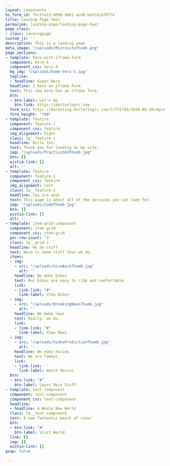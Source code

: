 ```yaml
---
layout: components
hs_form_id: 75c57a13-9090-4db1-acd0-be51d1a76f7e
title: Landing Page Test
permalink: landing-page/landing-page-test
page_class:
- class: landingpage
custom_js: ''
description: This is a landing page.
meta_image: "/uploads/MicrositeThumb.png"
page_sections:
- template: hero-with-iframe-form
  component: hero-4
  component_css: hero-4
  bg_img: "/uploads/home-hero-1.jpg"
  tagline:
  - headline: Super Hero
  headline: I have an iframe form
  text: This new hero has an iframe form.
  btn:
  - btn-label: Let's Go
    btn-link: https://doctorlogic.com
  form_src: https://marketing.doctorlogic.com/l/772793/2019-09-30/dqcn
  form_height: "700"
- template: feature
  component: feature-1
  component_css: feature
  img_alignment: Right
  class: lp__feature-1
  headline: Hello You.
  text: Thank you for landing on my site.
  img: "/uploads/PracticeSEOThumb.jpg"
  btn: []
  wistia-link: []
  alt: ''
- template: feature
  component: feature-1
  component_css: feature
  img_alignment: Left
  class: lp__feature-2
  headline: You are neat
  text: This page is about all of the services you can look for.
  img: "/uploads/CodeThumb.jpg"
  btn: []
  wistia-link: []
  alt: ''
- template: item-grid-component
  component: item-grid
  component_css: item-grid
  per-row-count: '3'
  class: lp__grid-1
  headline: We do stuff
  text: Here is some stuff that we do.
  items:
  - img:
    - src: "/uploads/GiveBackThumb.jpg"
      alt: ''
    headline: We make bikes
    text: Our bikes are easy to ride and comfortable.
    link:
    - link-link: "#"
      link-label: View Bikes
  - img:
    - src: "/uploads/BreakingNewsThumb.jpg"
      alt: ''
    headline: We make news
    text: Really, we do.
    link:
    - link-link: "#"
      link-label: View News
  - img:
    - src: "/uploads/VideoProductionThumb.jpg"
      alt: ''
    headline: We make movies
    text: We are famous.
    link:
    - link-link: ''
      link-label: Watch Movies
  btn:
  - btn-link: "#"
    btn-label: Learn More Stuff
- template: text-component
  component: text-component
  component_css: text-component
  headline:
  - headline: A Whole New World
  class: lp__text-component
  text: A new fantastic point of view!
  btn:
  - btn-link: "#"
    btn-label: Visit World
  link: []
  img: []
  wistia-link: []
gsap: false

---
```

